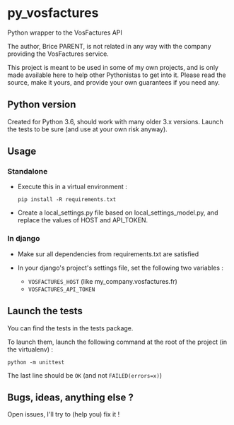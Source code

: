 # py_vosfactures
Python wrapper to the VosFactures API

The author, Brice PARENT, is not related in any way with the company providing the VosFactures service.

This project is meant to be used in some of my own projects, and is only made available here to help other Pythonistas to get into it. Please read the source, make it yours, and provide your own guarantees if you need any.


## Python version
Created for Python 3.6, should work with many older 3.x versions. Launch the tests to be sure (and use at your own risk anyway).

## Usage

### Standalone
* Execute this in a virtual environment :

    `pip install -R requirements.txt`
    
* Create a local_settings.py file based on local_settings_model.py, and replace the values of HOST and API_TOKEN.

### In django
* Make sur all dependencies from requirements.txt are satisfied

* In your django's project's settings file, set the following two variables :
    * `VOSFACTURES_HOST` (like my_company.vosfactures.fr)
    * `VOSFACTURES_API_TOKEN`

## Launch the tests
You can find the tests in the tests package.

To launch them, launch the following command at the root of the project (in the virtualenv) :

    python -m unittest

The last line should be `OK` (and not `FAILED(errors=x)`)


## Bugs, ideas, anything else ?
Open issues, I'll try to (help you) fix it !
